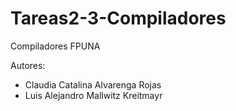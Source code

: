 # Tareas2-3-Compiladores

Compiladores FPUNA

Autores: 
* Claudia Catalina Alvarenga Rojas
* Luis Alejandro Mallwitz Kreitmayr
